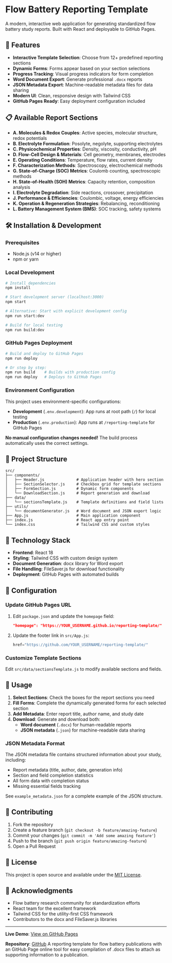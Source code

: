 # Flow Battery Reporting Template

A modern, interactive web application for generating standardized flow battery study reports. Built with React and deployable to GitHub Pages.

## 🚀 Features

- **Interactive Template Selection**: Choose from 12+ predefined reporting sections
- **Dynamic Forms**: Forms appear based on your section selections
- **Progress Tracking**: Visual progress indicators for form completion
- **Word Document Export**: Generate professional `.docx` reports
- **JSON Metadata Export**: Machine-readable metadata files for data sharing
- **Modern UI**: Clean, responsive design with Tailwind CSS
- **GitHub Pages Ready**: Easy deployment configuration included

## 📋 Available Report Sections

- **A. Molecules & Redox Couples**: Active species, molecular structure, redox potentials
- **B. Electrolyte Formulation**: Posolyte, negolyte, supporting electrolytes
- **C. Physicochemical Properties**: Density, viscosity, conductivity, pH
- **D. Flow-Cell Design & Materials**: Cell geometry, membranes, electrodes
- **E. Operating Conditions**: Temperature, flow rates, current density
- **F. Characterization Methods**: Spectroscopy, electrochemical methods
- **G. State-of-Charge (SOC) Metrics**: Coulomb counting, spectroscopic methods
- **H. State-of-Health (SOH) Metrics**: Capacity retention, composition analysis
- **I. Electrolyte Degradation**: Side reactions, crossover, precipitation
- **J. Performance & Efficiencies**: Coulombic, voltage, energy efficiencies
- **K. Operation & Regeneration Strategies**: Rebalancing, reconditioning
- **L. Battery Management System (BMS)**: SOC tracking, safety systems

## 🛠️ Installation & Development

### Prerequisites
- Node.js (v14 or higher)
- npm or yarn

### Local Development
```bash
# Install dependencies
npm install

# Start development server (localhost:3000)
npm start

# Alternative: Start with explicit development config
npm run start:dev

# Build for local testing
npm run build:dev
```

### GitHub Pages Deployment
```bash
# Build and deploy to GitHub Pages
npm run deploy

# Or step by step:
npm run build    # Builds with production config
npm run deploy   # Deploys to GitHub Pages
```

### Environment Configuration

This project uses environment-specific configurations:

- **Development** (`.env.development`): App runs at root path (`/`) for local testing
- **Production** (`.env.production`): App runs at `/reporting-template` for GitHub Pages

**No manual configuration changes needed!** The build process automatically uses the correct settings.

## 📁 Project Structure

```
src/
├── components/
│   ├── Header.js              # Application header with hero section
│   ├── SectionSelector.js     # Checkbox grid for template sections
│   ├── FormSection.js         # Dynamic form components
│   └── DownloadSection.js     # Report generation and download
├── data/
│   └── sectionsTemplate.js    # Template definitions and field lists
├── utils/
│   └── documentGenerator.js   # Word document and JSON export logic
├── App.js                     # Main application component
├── index.js                   # React app entry point
└── index.css                  # Tailwind CSS and custom styles
```

## 🎨 Technology Stack

- **Frontend**: React 18
- **Styling**: Tailwind CSS with custom design system
- **Document Generation**: docx library for Word export
- **File Handling**: FileSaver.js for download functionality
- **Deployment**: GitHub Pages with automated builds

## 🔧 Configuration

### Update GitHub Pages URL
1. Edit `package.json` and update the `homepage` field:
   ```json
   "homepage": "https://YOUR_USERNAME.github.io/reporting-template/"
   ```

2. Update the footer link in `src/App.js`:
   ```javascript
   href="https://github.com/YOUR_USERNAME/reporting-template/"
   ```

### Customize Template Sections
Edit `src/data/sectionsTemplate.js` to modify available sections and fields.

## 📖 Usage

1. **Select Sections**: Check the boxes for the report sections you need
2. **Fill Forms**: Complete the dynamically generated forms for each selected section
3. **Add Metadata**: Enter report title, author name, and study date
4. **Download**: Generate and download both:
   - **Word document** (`.docx`) for human-readable reports
   - **JSON metadata** (`.json`) for machine-readable data sharing

### JSON Metadata Format

The JSON metadata file contains structured information about your study, including:
- Report metadata (title, author, date, generation info)
- Section and field completion statistics
- All form data with completion status
- Missing essential fields tracking

See `example_metadata.json` for a complete example of the JSON structure.

## 🤝 Contributing

1. Fork the repository
2. Create a feature branch (`git checkout -b feature/amazing-feature`)
3. Commit your changes (`git commit -m 'Add some amazing feature'`)
4. Push to the branch (`git push origin feature/amazing-feature`)
5. Open a Pull Request

## 📄 License

This project is open source and available under the [MIT License](LICENSE).

## 🙏 Acknowledgments

- Flow battery research community for standardization efforts
- React team for the excellent framework
- Tailwind CSS for the utility-first CSS framework
- Contributors to the docx and FileSaver.js libraries

---

**Live Demo**: [View on GitHub Pages](https://rfb-data-hub.github.io/reporting-template/)

**Repository**: [GitHub](https://github.com/rfb-data-hub/reporting-template)
A reporting template for flow battery publications with an GitHub Page online tool for easy compilation of .docx files to attach as supporting information to a publication.
